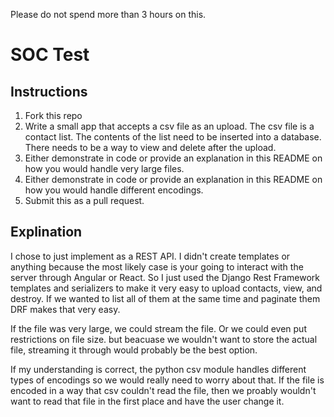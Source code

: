Please do not spend more than 3 hours on this.
# SOC Test
## Instructions
1. Fork this repo
2. Write a small app that accepts a csv file as an upload. The csv file is a contact list. The contents of the list need to be inserted into a database. There needs to be a way to view and delete after the upload.
4. Either demonstrate in code or provide an explanation in this README on how you would handle very large files.
5. Either demonstrate in code or provide an explanation in this README on how you would handle different encodings.
6. Submit this as a pull request.


## Explination

I chose to just implement as a REST API. I didn't create templates or anything because the most likely case is your going to interact with the server through Angular or React. So I just used the Django Rest Framework templates and serializers to make it very easy to upload contacts, view, and destroy. If we wanted to list all of them at the same time and paginate them DRF makes that very easy.


If the file was very large, we could stream the file. Or we could even put restrictions on file size. but beacuase we wouldn't want to store the actual file, streaming it through would probably be the best option.


If my understanding is correct, the python csv module handles different types of encodings so we would really need to worry about that. If the file is encoded in a way that csv couldn't read the file, then we proably wouldn't want to read that file in the first place and have the user change it.
